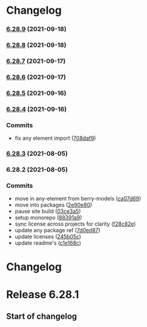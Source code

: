 # Changelog

### [6.28.9](https://github.com/modelberry/sites/compare/6.28.7...6.28.9) (2021-09-18)

### [6.28.8](https://github.com/modelberry/sites/compare/6.28.7...6.28.8) (2021-09-18)

### [6.28.7](https://github.com/modelberry/sites/compare/6.28.6...6.28.7) (2021-09-17)

### [6.28.6](https://github.com/modelberry/sites/compare/6.28.5...6.28.6) (2021-09-17)

### [6.28.5](https://github.com/modelberry/sites/compare/6.28.4...6.28.5) (2021-09-16)

### [6.28.4](https://github.com/modelberry/sites/compare/6.28.3...6.28.4) (2021-09-16)


### Commits

* fix any element import ([708daf9](https://github.com/modelberry/sites/commit/708daf9aeba053fa7bdab06defa21b0c1f524c7c))

### [6.28.3](https://github.com/modelberry/sites/compare/6.28.2...6.28.3) (2021-08-05)

### 6.28.2 (2021-08-05)


### Commits

* move in any-element from berry-models ([ca07d69](https://github.com/modelberry/sites/commit/ca07d69ecd3a0fa307a362ef1aec3e77d3637526))
* move into packages ([2e90e80](https://github.com/modelberry/sites/commit/2e90e8028afd57125d275b8dbccc3dfc26fa7997))
* pause site build ([03ce3a5](https://github.com/modelberry/sites/commit/03ce3a5b36c3b816d19efe3b1167f1c92653b66a))
* setup monorepo ([88391a9](https://github.com/modelberry/sites/commit/88391a9628f8a5fbafa1a0b4fe23951630dce3c4))
* sync license across projects for clarity ([f28c82e](https://github.com/modelberry/sites/commit/f28c82e887478e5ff214d57fc233fb7207a02772))
* update any package ref ([7d0ed87](https://github.com/modelberry/sites/commit/7d0ed87178085a982f6219a23439a492d8acd094))
* update licenses ([245b05c](https://github.com/modelberry/sites/commit/245b05cdd39eb8cf224c8456ef18ccfbd0f51ab8))
* update readme's ([c1e168c](https://github.com/modelberry/sites/commit/c1e168c9a9a3572c2faafed9295d17ced25397ff))

# Changelog

# Release 6.28.1

## Start of changelog
